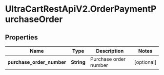 # UltraCartRestApiV2.OrderPaymentPurchaseOrder

## Properties

Name | Type | Description | Notes
------------ | ------------- | ------------- | -------------
**purchase_order_number** | **String** | Purchase order number | [optional] 


